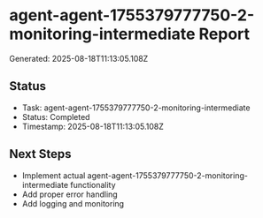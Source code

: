# agent-agent-1755379777750-2-monitoring-intermediate Report

Generated: 2025-08-18T11:13:05.108Z

## Status
- Task: agent-agent-1755379777750-2-monitoring-intermediate
- Status: Completed
- Timestamp: 2025-08-18T11:13:05.108Z

## Next Steps
- Implement actual agent-agent-1755379777750-2-monitoring-intermediate functionality
- Add proper error handling
- Add logging and monitoring
